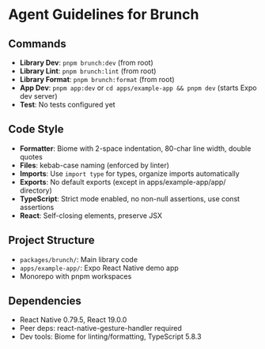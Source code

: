 # Agent Guidelines for Brunch

## Commands
- **Library Dev**: `pnpm brunch:dev` (from root)
- **Library Lint**: `pnpm brunch:lint` (from root)
- **Library Format**: `pnpm brunch:format` (from root)
- **App Dev**: `pnpm app:dev` or `cd apps/example-app && pnpm dev` (starts Expo dev server)
- **Test**: No tests configured yet

## Code Style
- **Formatter**: Biome with 2-space indentation, 80-char line width, double quotes
- **Files**: kebab-case naming (enforced by linter)
- **Imports**: Use `import type` for types, organize imports automatically
- **Exports**: No default exports (except in apps/example-app/app/ directory)
- **TypeScript**: Strict mode enabled, no non-null assertions, use const assertions
- **React**: Self-closing elements, preserve JSX

## Project Structure
- `packages/brunch/`: Main library code
- `apps/example-app/`: Expo React Native demo app
- Monorepo with pnpm workspaces

## Dependencies
- React Native 0.79.5, React 19.0.0
- Peer deps: react-native-gesture-handler required
- Dev tools: Biome for linting/formatting, TypeScript 5.8.3
